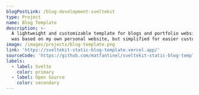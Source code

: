 ```yaml
---
blogPostLink: /blog-development-sveltekit
type: Project
name: Blog Template
description: >-
  A lightweight and customizable template for blogs and portfolio websites. It
  was based on my own personal website, but simplified for easier customization.
image: /images/projects/blog-template.png
link: 'https://sveltekit-static-blog-template.vercel.app/'
sourceCode: 'https://github.com/matfantinel/sveltekit-static-blog-template'
labels:
  - label: Svelte
    color: primary
  - label: Open Source
    color: secondary
---
```


